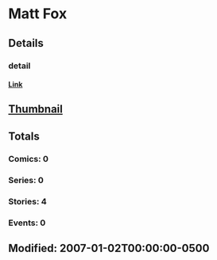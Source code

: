 # Matt  Fox 
## Details
### detail
#### [Link](http://marvel.com/comics/creators/1549/matt_fox?utm_campaign=apiRef&utm_source=225578a89fc76f3d20fbffda5d17a88d)
## [Thumbnail](http://i.annihil.us/u/prod/marvel/i/mg/b/40/image_not_available.jpg)
## Totals
### Comics: 0
### Series: 0
### Stories: 4
### Events: 0
## Modified: 2007-01-02T00:00:00-0500